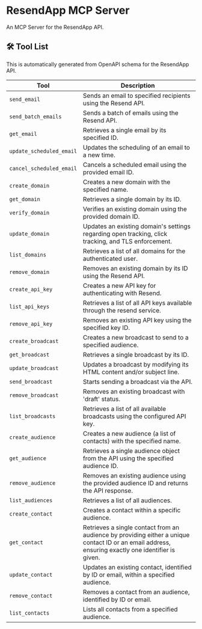 # ResendApp MCP Server

An MCP Server for the ResendApp API.

## 🛠️ Tool List

This is automatically generated from OpenAPI schema for the ResendApp API.


| Tool | Description |
|------|-------------|
| `send_email` | Sends an email to specified recipients using the Resend API. |
| `send_batch_emails` | Sends a batch of emails using the Resend API. |
| `get_email` | Retrieves a single email by its specified ID. |
| `update_scheduled_email` | Updates the scheduling of an email to a new time. |
| `cancel_scheduled_email` | Cancels a scheduled email using the provided email ID. |
| `create_domain` | Creates a new domain with the specified name. |
| `get_domain` | Retrieves a single domain by its ID. |
| `verify_domain` | Verifies an existing domain using the provided domain ID. |
| `update_domain` | Updates an existing domain's settings regarding open tracking, click tracking, and TLS enforcement. |
| `list_domains` | Retrieves a list of all domains for the authenticated user. |
| `remove_domain` | Removes an existing domain by its ID using the Resend API. |
| `create_api_key` | Creates a new API key for authenticating with Resend. |
| `list_api_keys` | Retrieves a list of all API keys available through the resend service. |
| `remove_api_key` | Removes an existing API key using the specified key ID. |
| `create_broadcast` | Creates a new broadcast to send to a specified audience. |
| `get_broadcast` | Retrieves a single broadcast by its ID. |
| `update_broadcast` | Updates a broadcast by modifying its HTML content and/or subject line. |
| `send_broadcast` | Starts sending a broadcast via the API. |
| `remove_broadcast` | Removes an existing broadcast with 'draft' status. |
| `list_broadcasts` | Retrieves a list of all available broadcasts using the configured API key. |
| `create_audience` | Creates a new audience (a list of contacts) with the specified name. |
| `get_audience` | Retrieves a single audience object from the API using the specified audience ID. |
| `remove_audience` | Removes an existing audience using the provided audience ID and returns the API response. |
| `list_audiences` | Retrieves a list of all audiences. |
| `create_contact` | Creates a contact within a specific audience. |
| `get_contact` | Retrieves a single contact from an audience by providing either a unique contact ID or an email address, ensuring exactly one identifier is given. |
| `update_contact` | Updates an existing contact, identified by ID or email, within a specified audience. |
| `remove_contact` | Removes a contact from an audience, identified by ID or email. |
| `list_contacts` | Lists all contacts from a specified audience. |
